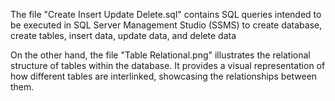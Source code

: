 The file "Create Insert Update Delete.sql" contains SQL queries intended to be executed in SQL Server Management Studio (SSMS) to create database, create tables, insert data, update data, and delete data

On the other hand, the file "Table Relational.png" illustrates the relational structure of tables within the database. It provides a visual representation of how different tables are interlinked, showcasing the relationships between them.
